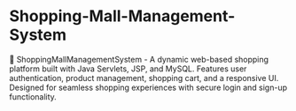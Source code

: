 # Shopping-Mall-Management-System
🚀 ShoppingMallManagementSystem - A dynamic web-based shopping platform built with Java Servlets, JSP, and MySQL. Features user authentication, product management, shopping cart, and a responsive UI. Designed for seamless shopping experiences with secure login and sign-up functionality.
